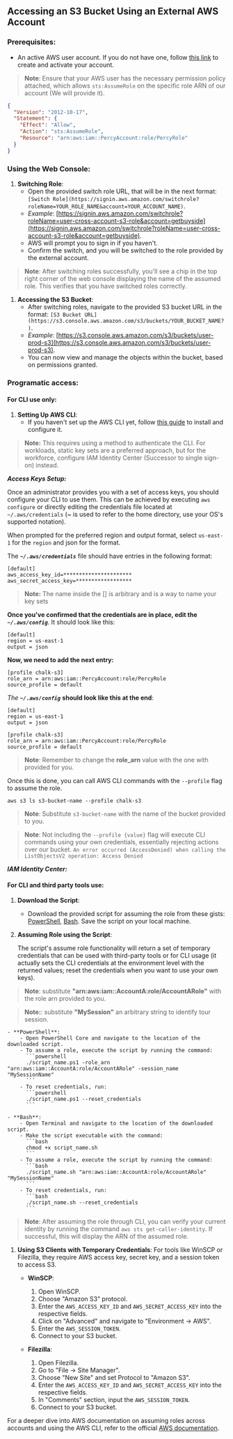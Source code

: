 ## Accessing an S3 Bucket Using an External AWS Account

### Prerequisites:
- An active AWS user account. If you do not have one, follow [this link](https://aws.amazon.com/premiumsupport/knowledge-center/create-and-activate-aws-account/) to create and activate your account.

> **Note**: Ensure that your AWS user  has the necessary permission policy attached, which allows `sts:AssumeRole` on the specific role ARN of our account (We will provide it). 

```json
{
  "Version": "2012-10-17",
  "Statement": {
    "Effect": "Allow",
    "Action": "sts:AssumeRole",
    "Resource": "arn:aws:iam::PercyAccount:role/PercyRole"
  }
}
```

### Using the Web Console:

1. **Switching Role**:
    - Open the provided switch role URL, that will be in the next format: `[Switch Role](https://signin.aws.amazon.com/switchrole?roleName=YOUR_ROLE_NAME&account=YOUR_ACCOUNT_NAME)`.
    - _Example_: [https://signin.aws.amazon.com/switchrole?roleName=user-cross-account-s3-role&account=getbuyside](https://signin.aws.amazon.com/switchrole?roleName=user-cross-account-s3-role&account=getbuyside).
    - AWS will prompt you to sign in if you haven't.
    - Confirm the switch, and you will be switched to the role provided by the external account.

> **Note**: After switching roles successfully, you'll see a chip in the top right corner of the web console displaying the name of the assumed role. This verifies that you have switched roles correctly.

1. **Accessing the S3 Bucket**:
    - After switching roles, navigate to the provided S3 bucket URL in the format: `[S3 Bucket URL](https://s3.console.aws.amazon.com/s3/buckets/YOUR_BUCKET_NAME?)`.
    - _Example_: [https://s3.console.aws.amazon.com/s3/buckets/user-prod-s3](https://s3.console.aws.amazon.com/s3/buckets/user-prod-s3).
    - You can now view and manage the objects within the bucket, based on permissions granted.

### Programatic access:

#### For CLI use only: 

1. **Setting Up AWS CLI**:
    - If you haven't set up the AWS CLI yet, follow [this guide](https://docs.aws.amazon.com/cli/latest/userguide/cli-chap-install.html) to install and configure it.
    
> **Note:** This requires using a method to authenticate the CLI. For workloads, static key sets are a preferred approach, but for the workforce, configure IAM Identity Center (Successor to single sign-on) instead.

***Access Keys Setup:***

Once an administrator provides you with a set of access keys, you should configure your CLI to use them. This can be achieved by executing `aws configure` or directly editing the credentials file located at `~/.aws/credentials` (~ is used to refer to the home directory, use your OS's supported notation).

When prompted for the preferred region and output format, select `us-east-1` for the `region` and json for the format.

The ***`~/.aws/credentials`*** file should have entries in the following format:

```
[default]
aws_access_key_id=**********************
aws_secret_access_key=******************
```
> **Note:** The name inside the [] is arbitrary and is a way to name your key sets

**Once you've confirmed that the credentials are in place, edit the** ***`~/.aws/config`***. It should look like this:

```
[default]
region = us-east-1
output = json 
```

**Now, we need to add the next entry:**

```credentials
[profile chalk-s3]
role_arn = arn:aws:iam::PercyAccount:role/PercyRole
source_profile = default
```

*The* ***`~/.aws/config`*** **should look like this at the end**:

```credentials
[default]
region = us-east-1
output = json 

[profile chalk-s3]
role_arn = arn:aws:iam::PercyAccount:role/PercyRole
source_profile = default
```

> **Note**: Remember to change the **role_arn** value with the one with provided for you.

Once this is done, you can call AWS CLI commands with the `--profile` flag to assume the role.

`aws s3 ls s3-bucket-name --profile chalk-s3`

> **Note**: Substitute `s3-bucket-name` with the name of the bucket provided to you. 

> **Note**: Not including the `--profile {value}` flag will execute CLI commands using your own credentials, essentially rejecting actions over our bucket.
`An error occurred (AccessDenied) when calling the ListObjectsV2 operation: Access Denied`

***IAM Identity Center:***

#### For CLI and third party tools use:

1. **Download the Script**:
    
	- Download the provided script for assuming the role from these gists: [PowerShell](https://gist.github.com/jesse0099/d4f5399e68c1459057b09500724b561d), [Bash](https://gist.github.com/jesse0099/fafcfbee431bd69bef71d8a57fc9586e). Save the script on your local machine.

2. **Assuming Role using the Script**:

    The script's assume role functionality will return a set of temporary credentials that can be used with third-party tools or for CLI usage (it actually sets the CLI credentials at the environment level with the returned values; reset the credentials when you want to use your own keys).
> **Note**: substitute **"arn:aws:iam::AccountA:role/AccountARole"**  with the role arn provided to you.

> **Note:**: substitute **"MySession"** an arbitrary string to identify tour session.

    - **PowerShell**:
        - Open PowerShell Core and navigate to the location of the downloaded script.
        - To assume a role, execute the script by running the command:
          ```powershell
          ./script_name.ps1 -role_arn "arn:aws:iam::AccountA:role/AccountARole" -session_name "MySessionName"
          ```
        - To reset credentials, run:
          ```powershell
          ./script_name.ps1 --reset_credentials
          ```

    - **Bash**:
        - Open Terminal and navigate to the location of the downloaded script.
        - Make the script executable with the command:
          ```bash
          chmod +x script_name.sh
          ```
        - To assume a role, execute the script by running the command:
          ```bash
          ./script_name.sh "arn:aws:iam::AccountA:role/AccountARole" "MySessionName"
          ```
        - To reset credentials, run:
          ```bash
          ./script_name.sh --reset_credentials
          ```

> **Note**: After assuming the role through CLI, you can verify your current identity by running the command `aws sts get-caller-identity`. If successful, this will display the ARN of the assumed role.

1. **Using S3 Clients with Temporary Credentials**:
    For tools like WinSCP or Filezilla, they require AWS access key, secret key, and a session token to access S3.

    - **WinSCP**:
        1. Open WinSCP.
        2. Choose "Amazon S3" protocol.
        3. Enter the `AWS_ACCESS_KEY_ID` and `AWS_SECRET_ACCESS_KEY` into the respective fields.
        4. Click on "Advanced" and navigate to "Environment -> AWS".
        5. Enter the `AWS_SESSION_TOKEN`.
        6. Connect to your S3 bucket.

    - **Filezilla**:
        1. Open Filezilla.
        2. Go to "File -> Site Manager".
        3. Choose "New Site" and set Protocol to "Amazon S3".
        4. Enter the `AWS_ACCESS_KEY_ID` and `AWS_SECRET_ACCESS_KEY` into the respective fields.
        5. In "Comments" section, input the `AWS_SESSION_TOKEN`.
        6. Connect to your S3 bucket.



For a deeper dive into AWS documentation on assuming roles across accounts and using the AWS CLI, refer to the official [AWS documentation](https://docs.aws.amazon.com/AmazonS3/latest/userguide/Welcome.html).